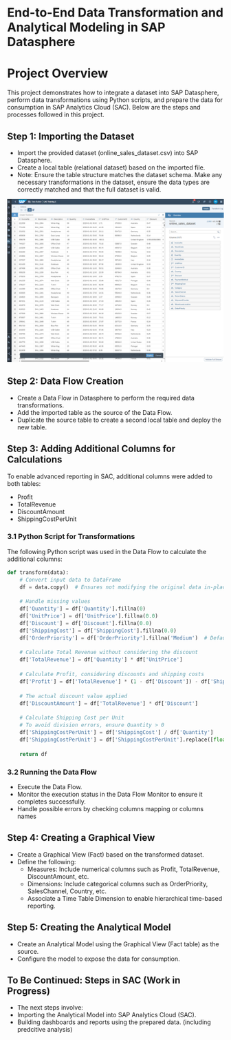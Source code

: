 # End-to-End Data Transformation and Analytical Modeling in SAP Datasphere

# Project Overview

This project demonstrates how to integrate a dataset into SAP Datasphere, perform data transformations using Python scripts, and prepare the data for consumption in SAP Analytics Cloud (SAC). Below are the steps and processes followed in this project.

## Step 1: Importing the Dataset

- Import the provided dataset (online_sales_dataset.csv) into SAP Datasphere.
- Create a local table (relational dataset) based on the imported file.
- Note: Ensure the table structure matches the dataset schema. Make any necessary transformations in the dataset, ensure the data types are correctly matched and that the full dataset is valid.

![Importing Process](images/dataset_import.png)

## Step 2: Data Flow Creation

- Create a Data Flow in Datasphere to perform the required data transformations.
- Add the imported table as the source of the Data Flow.
- Duplicate the source table to create a second local table and deploy the new table.

## Step 3: Adding Additional Columns for Calculations

To enable advanced reporting in SAC, additional columns were added to both tables:
- Profit
- TotalRevenue
- DiscountAmount
- ShippingCostPerUnit

### 3.1 Python Script for Transformations

The following Python script was used in the Data Flow to calculate the additional columns:

```python
def transform(data):
    # Convert input data to DataFrame
    df = data.copy()  # Ensures not modifying the original data in-place

    # Handle missing values
    df['Quantity'] = df['Quantity'].fillna(0)
    df['UnitPrice'] = df['UnitPrice'].fillna(0.0)
    df['Discount'] = df['Discount'].fillna(0.0)
    df['ShippingCost'] = df['ShippingCost'].fillna(0.0)
    df['OrderPriority'] = df['OrderPriority'].fillna('Medium')  # Default priority

    # Calculate Total Revenue without considering the discount
    df['TotalRevenue'] = df['Quantity'] * df['UnitPrice']

    # Calculate Profit, considering discounts and shipping costs
    df['Profit'] = df['TotalRevenue'] * (1 - df['Discount']) - df['ShippingCost']

    # The actual discount value applied
    df['DiscountAmount'] = df['TotalRevenue'] * df['Discount']

    # Calculate Shipping Cost per Unit
    # To avoid division errors, ensure Quantity > 0
    df['ShippingCostPerUnit'] = df['ShippingCost'] / df['Quantity']
    df['ShippingCostPerUnit'] = df['ShippingCostPerUnit'].replace([float('inf'), -float('inf')], 0)  # Handle division by 0

    return df
```

### 3.2 Running the Data Flow

- Execute the Data Flow.
- Monitor the execution status in the Data Flow Monitor to ensure it completes successfully.
- Handle possible errors by checking columns mapping or columns names

## Step 4: Creating a Graphical View

- Create a Graphical View (Fact) based on the transformed dataset.
- Define the following:
    - Measures: Include numerical columns such as Profit, TotalRevenue, DiscountAmount, etc.
    - Dimensions: Include categorical columns such as OrderPriority, SalesChannel, Country, etc.
    - Associate a Time Table Dimension to enable hierarchical time-based reporting.

## Step 5: Creating the Analytical Model

- Create an Analytical Model using the Graphical View (Fact table) as the source.
- Configure the model to expose the data for consumption.

## To Be Continued: Steps in SAC (Work in Progress)

- The next steps involve:
- Importing the Analytical Model into SAP Analytics Cloud (SAC).
- Building dashboards and reports using the prepared data. (including predcitive analysis)

